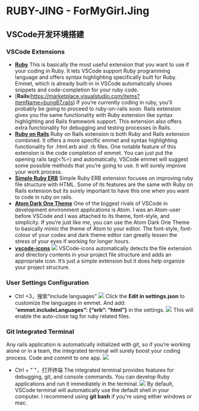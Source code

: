 # RUBY-JING - ForMyGirl.Jing

## VSCode开发环境搭建

### VSCode Extensions
 - [__Ruby__](https://marketplace.visualstudio.com/itemdetails?itemName=rebornix.Ruby)
 This is basically the most useful extension that you want to use if your coding in Ruby. It lets VSCode support Ruby programming language and offers syntax highlighting specifically built for Ruby. Emmet, which is already built-in in VSCode automatically shows snippets and code-completion for your ruby code.
 - [__Rails__(https://marketplace.visualstudio.com/items?itemName=bung87.rails)
 If you’re currently coding in ruby, you’ll probably be going to proceed to ruby-on-rails soon. Rails extension gives you the same functionality with Ruby extension like syntax highlighting and Rails framework support. This extension also offers extra functionality for debugging and testing processes in Rails.
 - [__Ruby on Rails__](https://marketplace.visualstudio.com/items?itemName=hridoy.rails-snippets)
  Ruby on Rails extension is both Ruby and Rails extension combined. It offers a more specific emmet and syntax highlighting functionality for .html.erb and .rb files. One notable feature of this extension is the code completion of emmet. You can just put the opening rails tag(<%=) and automatically, VSCode emmet will suggest some possible methods that you’re going to use. It will surely improve your work process.
 - [__Simple Ruby ERB__](https://marketplace.visualstudio.com/items?itemName=vortizhe.simple-ruby-erb)
 Simple Ruby ERB extension focuses on improving ruby file structure with HTML. Some of its features are the same with Ruby on Rails extension but its surely important to have this one when you want to code in ruby on rails.
 - [__Atom Dark One Theme__](https://marketplace.visualstudio.com/items?itemName=akamud.vscode-theme-onedark)
  One of the biggest rivals of VSCode in development environment applications is Atom. I was an Atom-user before VSCode and I was attached to its theme, font-style, and simplicity. If you’re just like me, you can use the Atom Dark One Theme to basically mimic the theme of Atom to your editor. The font-style, font-colour of your codes and dark theme editor can greatly lessen the stress of your eyes if working for longer hours.
  - [__vscode-icons__](https://marketplace.visualstudio.com/items?itemName=vscode-icons-team.vscode-icons)
  ![](https://miro.medium.com/max/288/1*Cl7QjhX5DGf5A34DNWVOxA.png)
  VSCode-icons automatically detects the file extension and directory contents in your project file structure and adds an appropriate icon. It’s just a simple extension but it does help organize your project structure.

### User Settings Configuration
- Ctrl +3，搜索“include languages”
![](https://miro.medium.com/max/1400/1*5LFswygIJuYyOWkiEkJKSg.png) 
Click the __Edit in settings.json__ to customize the languages in emmet. And add:
 “__emmet.includeLanguages”: {“erb”: “html”}__ in the settings.
 ![](https://miro.medium.com/max/1400/1*o7iKXRQ0-y9PWkZKrD7tvQ.png)
 This will enable the auto-close tag for ruby related files.

 ### Git Integrated Terminal
 Any rails application is automatically initialized with git, so if you’re working alone or in a team, the integrated terminal will surely boost your coding process. Code and commit to one app.
 ![](https://miro.medium.com/max/1330/1*kzfMDJp3Ch4mQBkcdD1WuA.png)
 - Ctrl + "`"，打开终端
 The integrated terminal provides features for debugging, git, and console commands. You can develop Ruby applications and run it immediately in the terminal.
 ![](https://miro.medium.com/max/1280/1*_MLJ-Gfffg7DfPYHB30Q5w.png) 
 By default, VSCode terminal will automatically use the default shell in your computer. I recommend using __git bash__ if you're using either windows or mac.